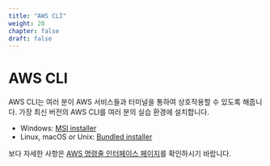 ```yaml
---
title: "AWS CLI"
weight: 20
chapter: false
draft: false
---
```


# AWS CLI

AWS CLI는 여러 분이 AWS 서비스들과 터미널을 통하여 상호작용할 수 있도록 해줍니다. 가장 최신 버전의 AWS CLI를 여러 분의 실습 환경에 설치합니다.

* Windows: [MSI installer](https://docs.aws.amazon.com/cli/latest/userguide/install-windows.html#install-msi-on-windows)
* Linux, macOS or Unix: [Bundled installer](https://docs.aws.amazon.com/cli/latest/userguide/cli-chap-welcome.html)

보다 자세한 사항은 [AWS 명령줄 인터페이스 페이지](https://docs.aws.amazon.com/cli/latest/userguide/cli-chap-install.html)를 확인하시기 바랍니다.
